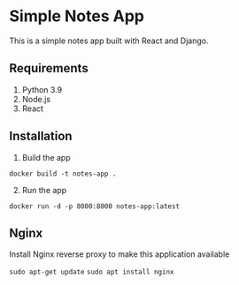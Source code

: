 # Simple Notes App
This is a simple notes app built with React and Django.

## Requirements
1. Python 3.9
2. Node.js
3. React

## Installation

1. Build the app
```
docker build -t notes-app .
```

2. Run the app
```
docker run -d -p 8000:8000 notes-app:latest
```

## Nginx

Install Nginx reverse proxy to make this application available

`sudo apt-get update`
`sudo apt install nginx`
